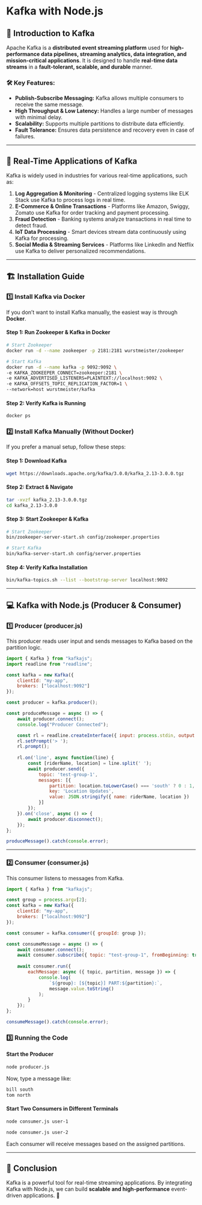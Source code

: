 # Kafka with Node.js

## 🚀 Introduction to Kafka

Apache Kafka is a **distributed event streaming platform** used for **high-performance data pipelines, streaming analytics, data integration, and mission-critical applications**. It is designed to handle **real-time data streams** in a **fault-tolerant, scalable, and durable** manner.

### 🛠 Key Features:
- **Publish-Subscribe Messaging:** Kafka allows multiple consumers to receive the same message.
- **High Throughput & Low Latency:** Handles a large number of messages with minimal delay.
- **Scalability:** Supports multiple partitions to distribute data efficiently.
- **Fault Tolerance:** Ensures data persistence and recovery even in case of failures.

---

## 📌 Real-Time Applications of Kafka

Kafka is widely used in industries for various real-time applications, such as:

1. **Log Aggregation & Monitoring** - Centralized logging systems like ELK Stack use Kafka to process logs in real time.
2. **E-Commerce & Online Transactions** - Platforms like Amazon, Swiggy, Zomato use Kafka for order tracking and payment processing.
3. **Fraud Detection** - Banking systems analyze transactions in real time to detect fraud.
4. **IoT Data Processing** - Smart devices stream data continuously using Kafka for processing.
5. **Social Media & Streaming Services** - Platforms like LinkedIn and Netflix use Kafka to deliver personalized recommendations.

---

## 🏗 Installation Guide

### 1️⃣ Install Kafka via Docker
If you don’t want to install Kafka manually, the easiest way is through **Docker**.

#### Step 1: Run Zookeeper & Kafka in Docker
```bash
# Start Zookeeper
docker run -d --name zookeeper -p 2181:2181 wurstmeister/zookeeper

# Start Kafka
docker run -d --name kafka -p 9092:9092 \
-e KAFKA_ZOOKEEPER_CONNECT=zookeeper:2181 \
-e KAFKA_ADVERTISED_LISTENERS=PLAINTEXT://localhost:9092 \
-e KAFKA_OFFSETS_TOPIC_REPLICATION_FACTOR=1 \
--network=host wurstmeister/kafka
```

#### Step 2: Verify Kafka is Running
```bash
docker ps
```

### 2️⃣ Install Kafka Manually (Without Docker)
If you prefer a manual setup, follow these steps:

#### Step 1: Download Kafka
```bash
wget https://downloads.apache.org/kafka/3.0.0/kafka_2.13-3.0.0.tgz
```

#### Step 2: Extract & Navigate
```bash
tar -xvzf kafka_2.13-3.0.0.tgz
cd kafka_2.13-3.0.0
```

#### Step 3: Start Zookeeper & Kafka
```bash
# Start Zookeeper
bin/zookeeper-server-start.sh config/zookeeper.properties

# Start Kafka
bin/kafka-server-start.sh config/server.properties
```

#### Step 4: Verify Kafka Installation
```bash
bin/kafka-topics.sh --list --bootstrap-server localhost:9092
```

---

## 💻 Kafka with Node.js (Producer & Consumer)

### **1️⃣ Producer (producer.js)**
This producer reads user input and sends messages to Kafka based on the partition logic.

```javascript
import { Kafka } from "kafkajs";
import readline from "readline";

const kafka = new Kafka({
    clientId: "my-app",
    brokers: ["localhost:9092"]
});

const producer = kafka.producer();

const produceMessage = async () => {
    await producer.connect();
    console.log("Producer Connected");

    const rl = readline.createInterface({ input: process.stdin, output: process.stdout });
    rl.setPrompt('> ');
    rl.prompt();
    
    rl.on('line', async function(line) {
        const [riderName, location] = line.split(' ');
        await producer.send({
            topic: 'test-group-1',
            messages: [{
                partition: location.toLowerCase() === 'south' ? 0 : 1,
                key: 'Location Updates',
                value: JSON.stringify({ name: riderName, location })
            }]
        });
    }).on('close', async () => {
        await producer.disconnect();
    });
};

produceMessage().catch(console.error);
```

---

### **2️⃣ Consumer (consumer.js)**
This consumer listens to messages from Kafka.

```javascript
import { Kafka } from "kafkajs";

const group = process.argv[2];
const kafka = new Kafka({
    clientId: "my-app",
    brokers: ["localhost:9092"]
});

const consumer = kafka.consumer({ groupId: group });

const consumeMessage = async () => {
    await consumer.connect();
    await consumer.subscribe({ topic: "test-group-1", fromBeginning: true });
    
    await consumer.run({
        eachMessage: async ({ topic, partition, message }) => {
            console.log(
                `${group}: [${topic}] PART:${partition}:`,
                message.value.toString()
            );
        }
    });
};

consumeMessage().catch(console.error);
```

### **3️⃣ Running the Code**

#### **Start the Producer**
```bash
node producer.js
```
Now, type a message like:
```bash
bill south
tom north
```

#### **Start Two Consumers in Different Terminals**
```bash
node consumer.js user-1
```
```bash
node consumer.js user-2
```
Each consumer will receive messages based on the assigned partitions.

---

## 🎯 Conclusion
Kafka is a powerful tool for real-time streaming applications. By integrating Kafka with Node.js, we can build **scalable and high-performance** event-driven applications. 🚀


